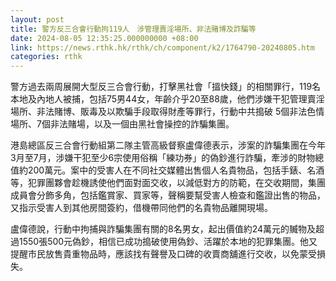 ```yaml
---
layout: post
title: 警方反三合會行動拘119人　涉管理賣淫場所、非法賭博及詐騙等
date: 2024-08-05 12:35:25.000000000 +08:00
link: https://news.rthk.hk/rthk/ch/component/k2/1764790-20240805.htm
categories: rthk
---
```


警方過去兩周展開大型反三合會行動，打擊黑社會「搵快錢」的相關罪行，119名本地及內地人被捕，包括75男44女，年齡介乎20至88歲，他們涉嫌干犯管理賣淫場所、非法賭博、販毒及以欺騙手段取得財產等罪行，行動中共搗破 5個非法色情場所、7個非法賭場，以及一個由黑社會操控的詐騙集團。

港島總區反三合會行動組第二隊主管高級督察盧偉德表示，涉案的詐騙集團在今年3月至7月，涉嫌干犯至少6宗使用俗稱「練功券」的偽鈔進行詐騙，牽涉的財物總值約200萬元。案中的受害人在不同社交媒體出售個人名貴物品，包括手錶、名酒等，犯罪團夥會趁機誘使他們面對面交收，以減低對方的防範，在交收期間，集團成員會分飾多角，包括鑑賞家、買家等，聲稱要幫受害人檢查和鑑證出售的物品，又指示受害人到其他房間簽約，借機帶同他們的名貴物品離開現場。

盧偉德說，行動中拘捕與詐騙集團有關的8名男女，起出價值約24萬元的贓物及超過1550張500元偽鈔，相信已成功搗破使用偽鈔、活躍於本地的犯罪集團。他又提醒市民放售貴重物品時，應該找有聲譽及口碑的收賣商舖進行交收，以免蒙受損失。
